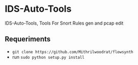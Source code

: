 # IDS-Auto-Tools
IDS-Auto-Tools, Tools For Snort Rules gen and pcap edit

## Requeriments
 * `git clone https://github.com/Mithrilwoodrat/flowsynth`
 * run `sudo python setup.py install`
